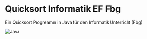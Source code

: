 <h1>Quicksort Informatik EF Fbg</h1>

Ein Quicksort Progreamm in Java für den Informatik Unterricht (Fbg)

![Java](https://img.shields.io/badge/java-%23ED8B00.svg?style=for-the-badge&logo=java&logoColor=white)
